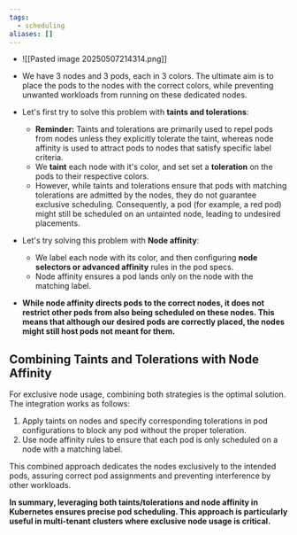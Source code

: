 ```yaml
---
tags:
  - scheduling
aliases: []
---
```

- ![[Pasted image 20250507214314.png]]
- We have 3 nodes and 3 pods, each in 3 colors. The ultimate aim is to place the pods to the nodes with the correct colors, while preventing unwanted workloads from running on these dedicated nodes.
- Let's first try to solve this problem with **taints and tolerations**:
	- **Reminder:** Taints and tolerations are primarily used to repel pods from nodes unless they explicitly tolerate the taint, whereas node affinity is used to attract pods to nodes that satisfy specific label criteria.
	- We **taint** each node with it's color, and set set a **toleration** on the pods to their respective colors.
	- However, while taints and tolerations ensure that pods with matching tolerations are admitted by the nodes, they do not guarantee exclusive scheduling. Consequently, a pod (for example, a red pod) might still be scheduled on an untainted node, leading to undesired placements.
- Let's try solving this problem with **Node affinity**:
	- We label each node with its color, and then configuring **node selectors or advanced affinity** rules in the pod specs. 
	- Node affinity ensures a pod lands only on the node with the matching label.

- **While node affinity directs pods to the correct nodes, it does not restrict other pods from also being scheduled on these nodes. This means that although our desired pods are correctly placed, the nodes might still host pods not meant for them.**
## Combining Taints and Tolerations with Node Affinity

For exclusive node usage, combining both strategies is the optimal solution. The integration works as follows:

1. Apply taints on nodes and specify corresponding tolerations in pod configurations to block any pod without the proper toleration.
2. Use node affinity rules to ensure that each pod is only scheduled on a node with a matching label.

This combined approach dedicates the nodes exclusively to the intended pods, assuring correct pod assignments and preventing interference by other workloads.



**In summary, leveraging both taints/tolerations and node affinity in Kubernetes ensures precise pod scheduling. This approach is particularly useful in multi-tenant clusters where exclusive node usage is critical.**